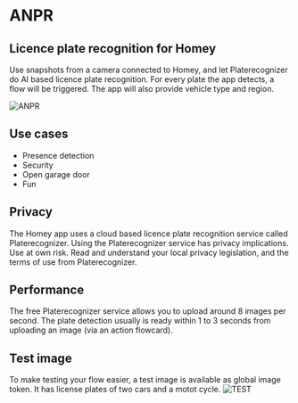# ANPR
## Licence plate recognition for Homey ##
Use snapshots from a camera connected to Homey, and let Platerecognizer do AI based licence plate recognition. For every plate the app detects, a flow will be triggered. The app will also provide vehicle type and region.

![ANPR](https://xxx.jpeg "ANPR")

## Use cases ##
* Presence detection
* Security
* Open garage door
* Fun

## Privacy ##
The Homey app uses a cloud based licence plate recognition service called Platerecognizer. Using the Platerecognizer service has privacy implications. Use at own risk. Read and understand your local privacy legislation, and the terms of use from Platerecognizer.

## Performance ##
The free Platerecognizer service allows you to upload around 8 images per second. The plate detection usually is ready within 1 to 3 seconds from uploading an image (via an action flowcard).

## Test image ##
To make testing your flow easier, a test image is available as global image token. It has license plates of two cars and a motot cycle.
![TEST](https://xxx.jpeg "Test Image")